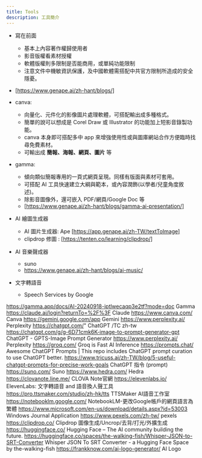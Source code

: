 ```yaml
---
title: Tools
description: 工具簡介
---
```


* 寫在前面
    * 基本上內容著作權歸使用者
    * 影音版權看素材授權
    * 軟體版權則多限制是否能商用，或單純功能限制
    * 注意文件中機敏資訊保護，及中國軟體需搭配中共官方限制所造成的安全隱憂。

* [https://www.genape.ai/zh-hant/blogs/]    


* canva: 
    * 向量化、元件化的影像圖片處理軟體，可搭配輸出成多種格式。
    * 簡單的說可以想成是 Corel Draw 或 Illustrator 的功能加上短影音錄製功能。
    * canva 本身即可搭配多中 app 來增強使用性或與圖庫網站合作方便臨時找尋免費素材。
    * 可輸出成 __簡報、海報、網頁、圖片__ 等
    
    
* gamma:
    * 傾向類似簡報專用的一頁式網頁呈現。同樣有版面與素材可套用。
    * 可搭配 AI 工具快速建立大綱與範本，或內容潤飾(以學者/兒童角度敘述)。 
    * 除影音圖像外，還可嵌入 PDF/網頁/Google Doc 等
    * [https://www.genape.ai/zh-hant/blogs/gamma-ai-presentation/]






* AI 繪圖生成器
    * AI 圖片生成器: Ape [https://app.genape.ai/zh-TW/textToImage]   
    * clipdrop 修圖 : [https://tenten.co/learning/clipdrop/]
    
* AI 音樂聲成器
    * suno 
    * https://www.genape.ai/zh-hant/blogs/ai-music/


* 文字轉語音
   * Speech Services by Google

    
    
https://gamma.app/docs/AI-20240918-iptlwecaqp3e2tf?mode=doc Gamma
https://claude.ai/login?returnTo=%2F%3F Claude
https://www.canva.com/ Canva 
https://gemini.google.com/app Gemini 
https://www.perplexity.ai/ Perplexity 
https://chatgpt.com/" ChatGPT /TC zh-tw 
https://chatgpt.com/g/g-6D71cmk6K-image-to-prompt-generator-gpt ChatGPT - GPTS-Image Prompt Generator 
https://www.perplexity.ai/ Perplexity 
https://groq.com/ Groq is Fast AI Inference 
https://prompts.chat/ Awesome ChatGPT Prompts | This repo includes ChatGPT prompt curation to use ChatGPT better. 
https://www.tricuss.ai/zh-TW/blog/5-useful-chatgpt-prompts-for-precise-work-goals ChatGPT 指令 (prompt) 
https://suno.com/ Suno 
https://www.hedra.com/ Hedra 
https://clovanote.line.me/  CLOVA Note官網 
https://elevenlabs.io/  ElevenLabs: 文字轉語音 and 語音換人聲工具 
https://pro.ttsmaker.com/studio/zh-hk/tts  TTSMaker AI語音工作室
https://notebooklm.google.com/ NotebookLM-更改Google帳戶的網頁語言為繁體 
https://www.microsoft.com/en-us/download/details.aspx?id=53003 Windows Journal Application 
https://www.pexels.com/zh-tw/  pexels 
https://clipdrop.co/  Clipdrop 圖像生成/Uncrop/去背/打光/外擴生成 
https://huggingface.co/ Hugging Face – The AI community building the future. 
https://huggingface.co/spaces/the-walking-fish/Whisper-JSON-to-SRT-Converter  Whisper JSON To SRT Converter - a Hugging Face Space by the-walking-fish 
https://frankknow.com/ai-logo-generator/   AI Logo
          
  
   